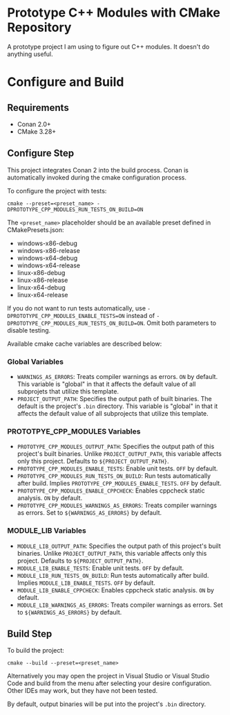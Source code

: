 # Prototype C++ Modules with CMake Repository

A prototype project I am using to figure out C++ modules. It doesn't do anything
useful.

# Configure and Build

## Requirements

 - Conan 2.0+
 - CMake 3.28+

## Configure Step

This project integrates Conan 2 into the build process. Conan is automatically
invoked during the cmake configuration process.

To configure the project with tests:

```
cmake --preset=<preset_name> -DPROTOTYPE_CPP_MODULES_RUN_TESTS_ON_BUILD=ON
```

The `<preset_name>` placeholder should be an available preset defined in
CMakePresets.json:

- windows-x86-debug
- windows-x86-release
- windows-x64-debug
- windows-x64-release
- linux-x86-debug
- linux-x86-release
- linux-x64-debug
- linux-x64-release

If you do not want to run tests automatically, use `-DPROTOTYPE_CPP_MODULES_ENABLE_TESTS=ON` 
instead of `-DPROTOTYPE_CPP_MODULES_RUN_TESTS_ON_BUILD=ON`. Omit both parameters
to disable testing.

Available cmake cache variables are described below:

### Global Variables

 - `WARNINGS_AS_ERRORS`: Treats compiler warnings as errors. `ON` by default. This 
   variable is "global" in that it affects the default value of all subprojets that
   utilize this template.
 - `PROJECT_OUTPUT_PATH`: Specifies the output path of built binaries. The default is 
   the project's `.bin` directory. This variable is "global" in that it affects the 
   default value of all subprojects that utilize this template.

### PROTOTPYE_CPP_MODULES Variables

 - `PROTOTYPE_CPP_MODULES_OUTPUT_PATH`: Specifies the output path of this project's 
   built binaries. Unlike `PROJECT_OUTPUT_PATH`, this variable affects only this
   project. Defaults to `${PROJECT_OUTPUT_PATH}`.
 - `PROTOTYPE_CPP_MODULES_ENABLE_TESTS`: Enable unit tests. `OFF` by default.
 - `PROTOTYPE_CPP_MODULES_RUN_TESTS_ON_BUILD`: Run tests automatically after build.
   Implies `PROTOTYPE_CPP_MODULES_ENABLE_TESTS`. `OFF` by default.
 - `PROTOTYPE_CPP_MODULES_ENABLE_CPPCHECK`: Enables cppcheck static analysis. `ON`
   by default.
 - `PROTOTYPE_CPP_MODULES_WARNINGS_AS_ERRORS`: Treats compiler warnings as errors.
   Set to `${WARNINGS_AS_ERRORS}` by default.
 
 ### MODULE_LIB Variables

 - `MODULE_LIB_OUTPUT_PATH`: Specifies the output path of this project's 
   built binaries. Unlike `PROJECT_OUTPUT_PATH`, this variable affects only this
   project. Defaults to `${PROJECT_OUTPUT_PATH}`.
 - `MODULE_LIB_ENABLE_TESTS`: Enable unit tests. `OFF` by default.
 - `MODULE_LIB_RUN_TESTS_ON_BUILD`: Run tests automatically after build.
   Implies `MODULE_LIB_ENABLE_TESTS`. `OFF` by default.
 - `MODULE_LIB_ENABLE_CPPCHECK`: Enables cppcheck static analysis. `ON`
   by default.
 - `MODULE_LIB_WARNINGS_AS_ERRORS`: Treats compiler warnings as errors.
   Set to `${WARNINGS_AS_ERRORS}` by default.


## Build Step

To build the project:

```
cmake --build --preset=<preset_name>
```

Alternatively you may open the project in Visual Studio or Visual Studio Code and 
build from the menu after selecting your desire configuration. Other IDEs may 
work, but they have not been tested.

By default, output binaries will be put into the project's `.bin` directory.
